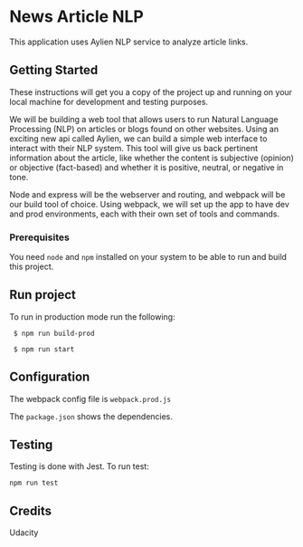 # News Article NLP

This application uses Aylien NLP service to analyze article links.

## Getting Started

These instructions will get you a copy of the project up and running on your local machine for development and testing purposes.

We will be building a web tool that allows users to run Natural Language Processing (NLP) on articles or blogs found on other websites. Using an exciting new api called Aylien, we can build a simple web interface to interact with their NLP system. This tool will give us back pertinent information about the article, like whether the content is subjective (opinion) or objective (fact-based) and whether it is positive, neutral, or negative in tone.

Node and express will be the webserver and routing, and webpack will be our build tool of choice. Using webpack, we will set up the app to have dev and prod environments, each with their own set of tools and commands.

### Prerequisites

You need `node` and `npm` installed on your system to be able to run and build this project.

## Run project

To run in production mode run the following:

` $ npm run build-prod`

` $ npm run start`

## Configuration
The webpack config file is `webpack.prod.js`

The `package.json` shows the dependencies.

## Testing

Testing is done with Jest. To run test: 

`npm run test`

## Credits

Udacity

